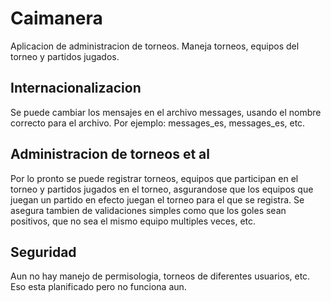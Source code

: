 Caimanera
=========

Aplicacion de administracion de torneos. Maneja torneos, equipos del torneo y partidos jugados.

## Internacionalizacion

Se puede cambiar los mensajes en el archivo messages, usando el nombre correcto para el archivo.
Por ejemplo: messages_es, messages_es, etc.

## Administracion de torneos et al

Por lo pronto se puede registrar torneos, equipos que participan en el torneo y partidos jugados en
el torneo, asgurandose que los equipos que juegan un partido en efecto juegan el torneo para el que
se registra. Se asegura tambien de validaciones simples como que los goles sean positivos, que no
sea el mismo equipo multiples veces, etc.

## Seguridad

Aun no hay manejo de permisologia, torneos de diferentes usuarios, etc. Eso esta planificado pero
no funciona aun.